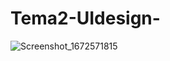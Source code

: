 # Tema2-UIdesign-
![Screenshot_1672571815](https://user-images.githubusercontent.com/118006049/210169083-f2672c42-b18e-4cc8-b7d1-7b6647954e8a.png)
